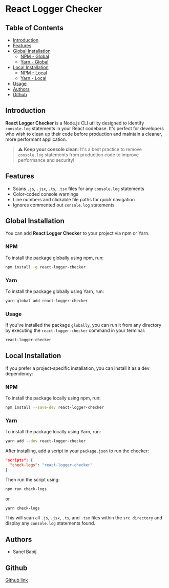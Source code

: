 # React Logger Checker

## Table of Contents

- [Introduction](#introduction)
- [Features](#features)
- [Global Installation](#global-installation)
  - [NPM - Global](#npm---global)
  - [Yarn - Global](#yarn---global)
- [Local Installation](#local-installation)
  - [NPM - Local](#npm---local)
  - [Yarn - Local](#yarn---local)
- [Usage](#usage)
- [Authors](#authors)
- [Github](#github)

## Introduction

**React Logger Checker** is a Node.js CLI utility designed to identify `console.log` statements in your React codebase. It's perfect for developers who wish to clean up their code before production and maintain a cleaner, more performant application.

> :warning: **Keep your console clean**: It's a best practice to remove `console.log` statements from production code to improve performance and security!

## Features

- Scans `.js`, `.jsx`, `.ts`, `.tsx` files for any `console.log` statements
- Color-coded console warnings
- Line numbers and clickable file paths for quick navigation
- Ignores commented out `console.log` statements

## Global Installation

You can add **React Logger Checker** to your project via npm or Yarn.

### NPM

To install the package globally using npm, run:

```bash
npm install -g react-logger-checker
```

### Yarn

To install the package globally using Yarn, run:

```bash
yarn global add react-logger-checker
```

### Usage

If you've installed the package `globally`, you can run it from any directory by executing the `react-logger-checker` command in your terminal:

```bash
react-logger-checker
```

## Local Installation

If you prefer a project-specific installation, you can install it as a dev dependency:

### NPM

To install the package locally using npm, run:

```bash
npm install --save-dev react-logger-checker
```

### Yarn

To install the package locally using Yarn, run:

```bash
yarn add --dev react-logger-checker
```

After installing, add a script in your `package.json` to run the checker:

```json
"scripts": {
  "check-logs": "react-logger-checker"
}
```

Then run the script using:

```bash
npm run check-logs
```

or

```bash
yarn check-logs
```

This will scan all `.js`, `.jsx`, `.ts`, and `.tsx` files within the `src directory` and display any `console.log` statements found.

## Authors

- Sanel Babij

##

## Github

[Github link](https://github.com/Nelsa-bl/checkLogs)

##

